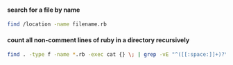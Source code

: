 #### search for a file by name
```sh
find /location -name filename.rb
```

#### count all non-comment lines of ruby in a directory recursively
```sh
find . -type f -name *.rb -exec cat {} \; | grep -vE "^([[:space:]]+)?\#" | wc -l
```
